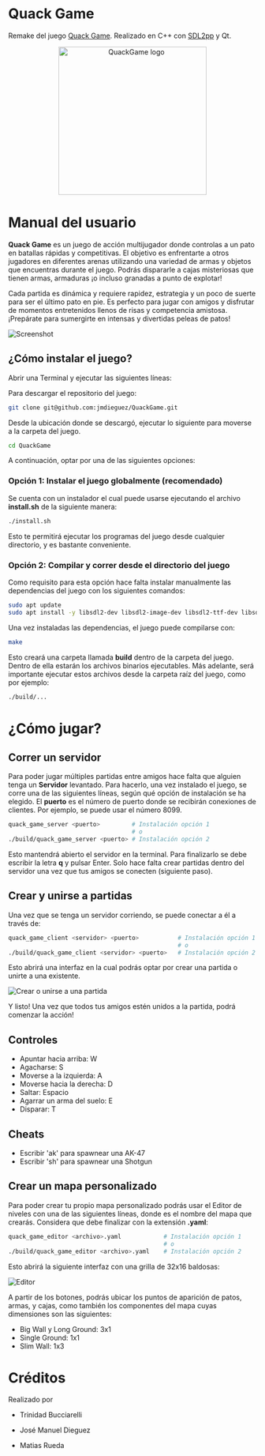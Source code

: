 # Quack Game

Remake del juego [Quack Game](https://store.steampowered.com/app/312530/Duck_Game/). Realizado en C++ con [SDL2pp](git@github.com:libSDL2pp/libSDL2pp.git) y Qt.

<div style="text-align: center;">
  <img src="assets/logo.png" alt="QuackGame logo" style="width: 300px;">
</div>

# Manual del usuario

**Quack Game** es un juego de acción multijugador donde controlas a un pato en batallas rápidas y competitivas. El objetivo es enfrentarte a otros jugadores en diferentes arenas utilizando una variedad de armas y objetos que encuentras durante el juego. Podrás dispararle a cajas misteriosas que tienen armas, armaduras ¡o incluso granadas a punto de explotar!

Cada partida es dinámica y requiere rapidez, estrategia y un poco de suerte para ser el último pato en pie. Es perfecto para jugar con amigos y disfrutar de momentos entretenidos llenos de risas y competencia amistosa. ¡Prepárate para sumergirte en intensas y divertidas peleas de patos! 

![Screenshot](/docs/juego.png)

## ¿Cómo instalar el juego?

Abrir una Terminal y ejecutar las siguientes líneas:

Para descargar el repositorio del juego:

```bash
git clone git@github.com:jmdieguez/QuackGame.git
```

Desde la ubicación donde se descargó, ejecutar lo siguiente para moverse a la carpeta del juego.

```bash
cd QuackGame
```

A continuación, optar por una de las siguientes opciones:

### Opción 1: Instalar el juego globalmente (recomendado)

Se cuenta con un instalador el cual puede usarse ejecutando el archivo **install.sh** de la siguiente manera:

```bash
./install.sh
```

Esto te permitirá ejecutar los programas del juego desde cualquier directorio, y es bastante conveniente.

### Opción 2: Compilar y correr desde el directorio del juego

Como requisito para esta opción hace falta instalar manualmente las dependencias del juego con los siguientes comandos:

```bash
sudo apt update
sudo apt install -y libsdl2-dev libsdl2-image-dev libsdl2-ttf-dev libsdl2-mixer-dev qtbase5-dev qt5-qmake qtmultimedia5-dev
```

Una vez instaladas las dependencias, el juego puede compilarse con:

```bash
make
```

Esto creará una carpeta llamada **build** dentro de la carpeta del juego. Dentro de ella estarán los archivos binarios ejecutables. Más adelante, será importante ejecutar estos archivos desde la carpeta raíz del juego, como por ejemplo:

```bash
./build/...
```

# ¿Cómo jugar?

## Correr un servidor

Para poder jugar múltiples partidas entre amigos hace falta que alguien tenga un **Servidor** levantado. Para hacerlo, una vez instalado el juego, se corre una de las siguientes líneas, según qué opción de instalación se ha elegido. El **puerto** es el número de puerto donde se recibirán conexiones de clientes. Por ejemplo, se puede usar el número 8099.

```bash
quack_game_server <puerto>         # Instalación opción 1
                                   # o
./build/quack_game_server <puerto> # Instalación opción 2
```

Esto mantendrá abierto el servidor en la terminal. Para finalizarlo se debe escribir la letra **q** y pulsar Enter. Solo hace falta crear partidas dentro del servidor una vez que tus amigos se conecten (siguiente paso).

## Crear y unirse a partidas

Una vez que se tenga un servidor corriendo, se puede conectar a él a través de:

```bash
quack_game_client <servidor> <puerto>           # Instalación opción 1
                                                # o
./build/quack_game_client <servidor> <puerto>   # Instalación opción 2
```

Esto abrirá una interfaz en la cual podrás optar por crear una partida o unirte a una existente.

![Crear o unirse a una partida](/docs/crear_partida.png)

Y listo! Una vez que todos tus amigos estén unidos a la partida, podrá comenzar la acción!

## Controles

* Apuntar hacia arriba: W
* Agacharse: S
* Moverse a la izquierda: A
* Moverse hacia la derecha: D
* Saltar: Espacio
* Agarrar un arma del suelo: E
* Disparar: T

## Cheats

* Escribir 'ak' para spawnear una AK-47
* Escribir 'sh' para spawnear una Shotgun

## Crear un mapa personalizado

Para poder crear tu propio mapa personalizado podrás usar el Editor de niveles con una de las siguientes líneas, donde <archivo> es el nombre del mapa que crearás. Considera que debe finalizar con la extensión **.yaml**:

```bash
quack_game_editor <archivo>.yaml            # Instalación opción 1
                                            # o 
./build/quack_game_editor <archivo>.yaml    # Instalación opción 2
```

Esto abrirá la siguiente interfaz con una grilla de 32x16 baldosas:

![Editor](/docs/editor.png)

A partir de los botones, podrás ubicar los puntos de aparición de patos, armas, y cajas, como también los componentes del mapa cuyas dimensiones son las siguientes:

* Big Wall y Long Ground: 3x1
* Single Ground: 1x1
* Slim Wall: 1x3

# Créditos

Realizado por

* Trinidad Bucciarelli

* José Manuel Dieguez

* Matias Rueda
